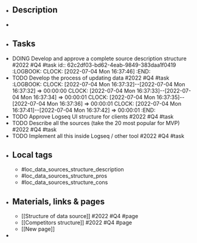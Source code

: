 - ## Description
-
- ## Tasks
- DOING Develop and approve a complete source description structure #2022 #Q4 #task
  id:: 62c2df03-bd62-4eab-9849-383daa1f0419
  :LOGBOOK:
  CLOCK: [2022-07-04 Mon 16:37:46]
  :END:
- TODO Develop the process of updating data #2022 #Q4 #task
  :LOGBOOK:
  CLOCK: [2022-07-04 Mon 16:37:32]--[2022-07-04 Mon 16:37:32] =>  00:00:00
  CLOCK: [2022-07-04 Mon 16:37:33]--[2022-07-04 Mon 16:37:34] =>  00:00:01
  CLOCK: [2022-07-04 Mon 16:37:35]--[2022-07-04 Mon 16:37:36] =>  00:00:01
  CLOCK: [2022-07-04 Mon 16:37:41]--[2022-07-04 Mon 16:37:42] =>  00:00:01
  :END:
- TODO Approve Logseq UI structure for clients #2022 #Q4 #task
- TODO Describe all the sources (take the 20 most popular for MVP) #2022 #Q4 #task
- TODO Implement all this inside Logseq / other tool #2022 #Q4 #task
- ## Local tags
	- #loc_data_sources_structure_description
	- #loc_data_sources_structure_pros
	- #loc_data_sources_structure_cons
- ## Materials, links & pages
	- [[Structure of data source]] #2022 #Q4 #page
	- [[Competitors structure]] #2022 #Q4 #page
	- [[New page]]
-